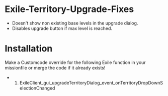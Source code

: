 # Exile-Territory-Upgrade-Fixes 
- Doesn't show non existing base levels in the upgrade dialog.
- Disables upgrade button if max level is reached.

# __Installation__

Make a Customcode override for the following Exile function in your missionfile or merge the code if it already exists!
* 1. ExileClient_gui_upgradeTerritoryDialog_event_onTerritoryDropDownSelectionChanged
